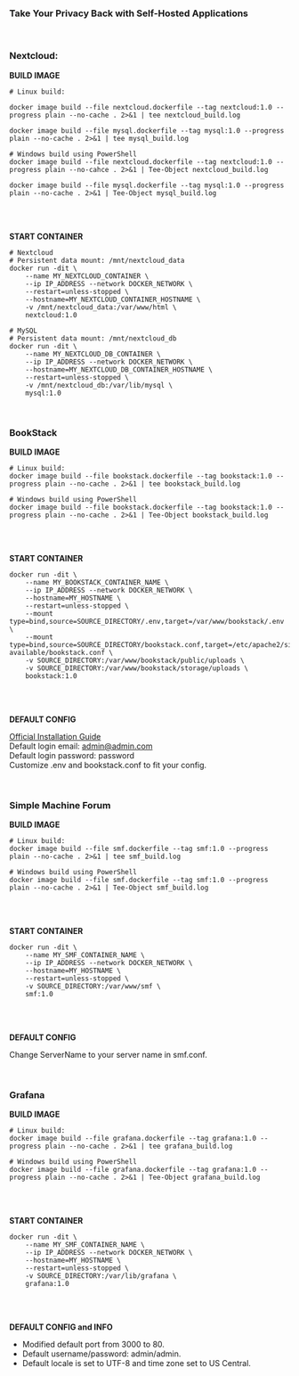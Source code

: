### Take Your Privacy Back with Self-Hosted Applications
<br>

### Nextcloud:

**BUILD IMAGE**

```
# Linux build:

docker image build --file nextcloud.dockerfile --tag nextcloud:1.0 --progress plain --no-cache . 2>&1 | tee nextcloud_build.log

docker image build --file mysql.dockerfile --tag mysql:1.0 --progress plain --no-cache . 2>&1 | tee mysql_build.log

# Windows build using PowerShell
docker image build --file nextcloud.dockerfile --tag nextcloud:1.0 --progress plain --no-cahce . 2>&1 | Tee-Object nextcloud_build.log

docker image build --file mysql.dockerfile --tag mysql:1.0 --progress plain --no-cache . 2>&1 | Tee-Object mysql_build.log
```

<br>
<br>

**START CONTAINER**

```
# Nextcloud
# Persistent data mount: /mnt/nextcloud_data
docker run -dit \
    --name MY_NEXTCLOUD_CONTAINER \
    --ip IP_ADDRESS --network DOCKER_NETWORK \
    --restart=unless-stopped \
    --hostname=MY_NEXTCLOUD_CONTAINER_HOSTNAME \
    -v /mnt/nextcloud_data:/var/www/html \
    nextcloud:1.0

# MySQL
# Persistent data mount: /mnt/nextcloud_db
docker run -dit \
    --name MY_NEXTCLOUD_DB_CONTAINER \
    --ip IP_ADDRESS --network DOCKER_NETWORK \
    --hostname=MY_NEXTCLOUD_DB_CONTAINER_HOSTNAME \
    --restart=unless-stopped \
    -v /mnt/nextcloud_db:/var/lib/mysql \
    mysql:1.0
```

<br>

### BookStack

**BUILD IMAGE**

```
# Linux build:
docker image build --file bookstack.dockerfile --tag bookstack:1.0 --progress plain --no-cache . 2>&1 | tee bookstack_build.log

# Windows build using PowerShell
docker image build --file bookstack.dockerfile --tag bookstack:1.0 --progress plain --no-cache . 2>&1 | Tee-Object bookstack_build.log
```

<br>
<br>

**START CONTAINER**

```
docker run -dit \
    --name MY_BOOKSTACK_CONTAINER_NAME \
    --ip IP_ADDRESS --network DOCKER_NETWORK \
    --hostname=MY_HOSTNAME \
    --restart=unless-stopped \
    --mount type=bind,source=SOURCE_DIRECTORY/.env,target=/var/www/bookstack/.env \
    --mount type=bind,source=SOURCE_DIRECTORY/bookstack.conf,target=/etc/apache2/sites-available/bookstack.conf \
    -v SOURCE_DIRECTORY:/var/www/bookstack/public/uploads \
    -v SOURCE_DIRECTORY:/var/www/bookstack/storage/uploads \
    bookstack:1.0
```

<br>
<br>

**DEFAULT CONFIG**

[Official Installation Guide](https://www.bookstackapp.com/docs/admin/installation/#manual)
<br>
Default login email: admin@admin.com
<br>
Default login password: password
<br>
Customize .env and bookstack.conf to fit your config.

<br>

### Simple Machine Forum

**BUILD IMAGE**

```
# Linux build:
docker image build --file smf.dockerfile --tag smf:1.0 --progress plain --no-cache . 2>&1 | tee smf_build.log

# Windows build using PowerShell
docker image build --file smf.dockerfile --tag smf:1.0 --progress plain --no-cache . 2>&1 | Tee-Object smf_build.log
```

<br>
<br>

**START CONTAINER**

```
docker run -dit \
    --name MY_SMF_CONTAINER_NAME \
    --ip IP_ADDRESS --network DOCKER_NETWORK \
    --hostname=MY_HOSTNAME \
    --restart=unless-stopped \
    -v SOURCE_DIRECTORY:/var/www/smf \
    smf:1.0
```

<br>
<br>

**DEFAULT CONFIG**

Change ServerName to your server name in smf.conf.

<br>

### Grafana

**BUILD IMAGE**

```
# Linux build:
docker image build --file grafana.dockerfile --tag grafana:1.0 --progress plain --no-cache . 2>&1 | tee grafana_build.log

# Windows build using PowerShell
docker image build --file grafana.dockerfile --tag grafana:1.0 --progress plain --no-cache . 2>&1 | Tee-Object grafana_build.log
```

<br>
<br>

**START CONTAINER**

```
docker run -dit \
    --name MY_SMF_CONTAINER_NAME \
    --ip IP_ADDRESS --network DOCKER_NETWORK \
    --hostname=MY_HOSTNAME \
    --restart=unless-stopped \
    -v SOURCE_DIRECTORY:/var/lib/grafana \
    grafana:1.0
```

<br>
<br>

**DEFAULT CONFIG and INFO**

- Modified default port from 3000 to 80.
- Default username/password: admin/admin.
- Default locale is set to UTF-8 and time zone set to US Central.
